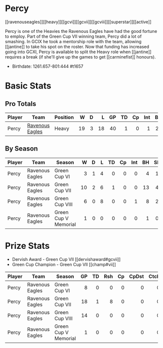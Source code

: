 # Percy

[[ravenouseagles]][[heavy]][[gcvi]][[gcvii]][[gcviii]][[superstar]][[active]]

Percy is one of the Heavies the Ravenous Eagles have had the good fortune to employ. Part of the Green Cup VII winning team, Percy did a lot of smashing. In GCIX he took a mentorship role with the team, allowing [[jantine]] to take his spot on the roster. Now that funding has increased going into GCXI, Percy is available to split the Heavy role when [[jantine]] requires a break (if she'll give up the games to get [[carminefist]] honours).

* Birthdate: 1261.657-801:444 #t1657

# Basic Stats

## Pro Totals

| Player           | Team        | Position      | W | D | L | GP | TD | Cp | Int | BH | SI | Ki | MVP | SPP |
|------------------|-------------|---------------|--:|--:|--:|---:|---:|---:|----:|---:|---:|---:|----:|----:|
| Percy  | [Ravenous Eagles](../teams/ravenouseagles) | Heavy |   19 |    3 |   18 |   40 |    1 |    0 |    1 |   25 |    7 |    1 |    4 |   91 |

## By Season

| Player | Team         | Season          | W | D | L | TD | Cp | Int | BH | SI | Ki | MVP | SPP |
|--------|--------------|-----------------|--:|--:|--:|---:|---:|----:|---:|---:|---:|----:|----:|
| Percy  | Ravenous Eagles | Green Cup VI         |    3 |    1 |    4 |    0 |    0 |    0 |    4 |    1 |    1 |    1 |   17 |
| Percy  | Ravenous Eagles | Green Cup VII        |   10 |    2 |    6 |    1 |    0 |    0 |   13 |    4 |    0 |    1 |   42 |
| Percy  | Ravenous Eagles | Green Cup VIII       |    6 |    0 |    8 |    0 |    0 |    1 |    8 |    2 |    0 |    2 |   32 |
| Percy  | Ravenous Eagles | Green Cup V Memorial |    1 |    0 |    0 |    0 |    0 |    0 |    1 |    0 |    1 |    0 |    4 |

# Prize Stats

* Dervish Award - Green Cup VII [[dervishaward#gcvii]]
* Green Cup Champion - Green Cup VII [[champ#vii]]

| Player | Team         | Season          | GP | TD | Rsh | Cp | CpDst | Ctch | Int | Cas | Blk | Sck | MVP | SPP |
|--------|--------------|-----------------|---:|---:|----:|---:|------:|-----:|----:|----:|----:|----:|----:|----:|
| Percy  | Ravenous Eagles | Green Cup VI         |  8 |    0 |    0 |    0 |     0 |    0 |    0 |    6 |   80 |    1 |    1 |   17 |
| Percy  | Ravenous Eagles | Green Cup VII        | 18 |    1 |    8 |    0 |     0 |    0 |    0 |   17 |  **238** |    4 |    1 |   42 |
| Percy  | Ravenous Eagles | Green Cup VIII       | 14 |    0 |    0 |    0 |     0 |    0 |    1 |   10 |  125 |    3 |    2 |   32 |
| Percy  | Ravenous Eagles | Green Cup V Memorial |  1 |    0 |    0 |    0 |     0 |    0 |    0 |    2 |   21 |    0 |    0 |    4 |
